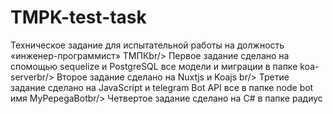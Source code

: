 # TMPK-test-task
Техническое задание для испытательной работы на должность «инженер-программист» ТМПКbr/>
Первое задание сделано на спомощью sequelize и PostgreSQL все модели и миграции в папке koa-serverbr/>
Второе задание сделано на Nuxtjs и Koajs br/>
Третие задание сделано на JavaScript и telegram Bot API все в папке node bot имя MyPepegaBotbr/>
Четвертое задание сделано на C# в папке радиус
